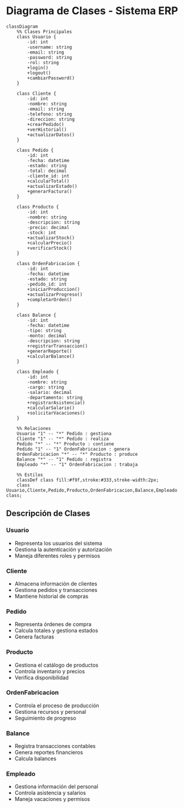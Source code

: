 # Diagrama de Clases - Sistema ERP

```mermaid
classDiagram
    %% Clases Principales
    class Usuario {
        -id: int
        -username: string
        -email: string
        -password: string
        -rol: string
        +login()
        +logout()
        +cambiarPassword()
    }

    class Cliente {
        -id: int
        -nombre: string
        -email: string
        -telefono: string
        -direccion: string
        +crearPedido()
        +verHistorial()
        +actualizarDatos()
    }

    class Pedido {
        -id: int
        -fecha: datetime
        -estado: string
        -total: decimal
        -cliente_id: int
        +calcularTotal()
        +actualizarEstado()
        +generarFactura()
    }

    class Producto {
        -id: int
        -nombre: string
        -descripcion: string
        -precio: decimal
        -stock: int
        +actualizarStock()
        +calcularPrecio()
        +verificarStock()
    }

    class OrdenFabricacion {
        -id: int
        -fecha: datetime
        -estado: string
        -pedido_id: int
        +iniciarProduccion()
        +actualizarProgreso()
        +completarOrden()
    }

    class Balance {
        -id: int
        -fecha: datetime
        -tipo: string
        -monto: decimal
        -descripcion: string
        +registrarTransaccion()
        +generarReporte()
        +calcularBalance()
    }

    class Empleado {
        -id: int
        -nombre: string
        -cargo: string
        -salario: decimal
        -departamento: string
        +registrarAsistencia()
        +calcularSalario()
        +solicitarVacaciones()
    }

    %% Relaciones
    Usuario "1" -- "*" Pedido : gestiona
    Cliente "1" -- "*" Pedido : realiza
    Pedido "*" -- "*" Producto : contiene
    Pedido "1" -- "1" OrdenFabricacion : genera
    OrdenFabricacion "*" -- "*" Producto : produce
    Balance "*" -- "1" Pedido : registra
    Empleado "*" -- "1" OrdenFabricacion : trabaja

    %% Estilos
    classDef class fill:#f9f,stroke:#333,stroke-width:2px;
    class Usuario,Cliente,Pedido,Producto,OrdenFabricacion,Balance,Empleado class;
```

## Descripción de Clases

### Usuario
- Representa los usuarios del sistema
- Gestiona la autenticación y autorización
- Maneja diferentes roles y permisos

### Cliente
- Almacena información de clientes
- Gestiona pedidos y transacciones
- Mantiene historial de compras

### Pedido
- Representa órdenes de compra
- Calcula totales y gestiona estados
- Genera facturas

### Producto
- Gestiona el catálogo de productos
- Controla inventario y precios
- Verifica disponibilidad

### OrdenFabricacion
- Controla el proceso de producción
- Gestiona recursos y personal
- Seguimiento de progreso

### Balance
- Registra transacciones contables
- Genera reportes financieros
- Calcula balances

### Empleado
- Gestiona información del personal
- Controla asistencia y salarios
- Maneja vacaciones y permisos 